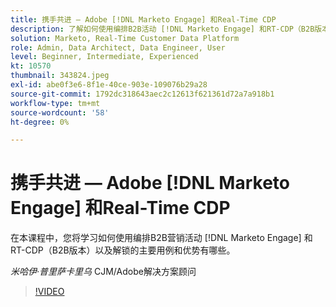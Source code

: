 ```yaml
---
title: 携手共进 — Adobe [!DNL Marketo Engage] 和Real-Time CDP
description: 了解如何使用编排B2B活动 [!DNL Marketo Engage] 和RT-CDP（B2B版本）
solution: Marketo, Real-Time Customer Data Platform
role: Admin, Data Architect, Data Engineer, User
level: Beginner, Intermediate, Experienced
kt: 10570
thumbnail: 343824.jpeg
exl-id: abe0f3e6-8f1e-40ce-903e-109076b29a28
source-git-commit: 1792dc318643aec2c12613f621361d72a7a918b1
workflow-type: tm+mt
source-wordcount: '58'
ht-degree: 0%

---
```


# 携手共进 — Adobe [!DNL Marketo Engage] 和Real-Time CDP

在本课程中，您将学习如何使用编排B2B营销活动 [!DNL Marketo Engage] 和RT-CDP（B2B版本）以及解锁的主要用例和优势有哪些。

*米哈伊·普里萨卡里乌* CJM/Adobe解决方案顾问

>[!VIDEO](https://video.tv.adobe.com/v/343824/?quality=12&learn=on)
